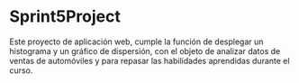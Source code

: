# Sprint5Project
Este proyecto de aplicación web, cumple la función de desplegar un histograma y un gráfico de dispersión, con el objeto de analizar datos de ventas de automóviles y para repasar las habilidades aprendidas durante el curso.